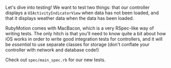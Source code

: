 Let's dive into testing!  We want to test two things: that our controller
displays a `UIActivityIndicatorView` when data has not been loaded, and that it
displays weather data when the data has been loaded.

RubyMotion comes with MacBacon, which is a very RSpec-like way of writing tests.
The only hitch is that you'll need to know quite a bit about how iOS works in
order to write good integration tests for controllers, and it will be
*essential* to use separate classes for storage (don't conflate your controller
with network and database code!)

Check out `spec/main_spec.rb` for our new tests.
